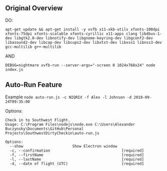 ## Original Overview
DO:

`apt-get update && apt-get install -y xvfb x11-xkb-utils xfonts-100dpi xfonts-75dpi xfonts-scalable xfonts-cyrillic x11-apps clang libdbus-1-dev libgtk2.0-dev libnotify-dev libgnome-keyring-dev libgconf2-dev libasound2-dev libcap-dev libcups2-dev libxtst-dev libxss1 libnss3-dev gcc-multilib g++-multilib`

AND

`DEBUG=nightmare xvfb-run --server-args="-screen 0 1024x768x24" node index.js`

## Auto-Run Feature
Example `node auto-run.js -c NIQRIX -f Alex -l Johnson -d 2018-09-24T09:35:00`

Options:
```
Check in to Southwest Flight.
Usage: C:\Program Files\nodejs\node.exe C:\Users\Alexander Buczynsky\Documents\GitHub\Personal Projects\SouthwestDirtyCheckin\auto-run.js

Options:
  --show                      Show Electron window
  -c, --confirmation                                [required]
  -f, --firstName                                   [required]
  -l, --lastName                                    [required]
  -d, --date of flight (UTC)                        [required]
```